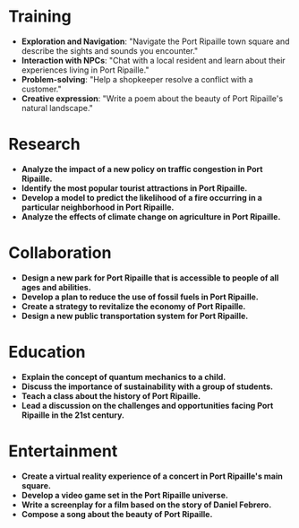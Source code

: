 # Training

- **Exploration and Navigation**: "Navigate the Port Ripaille town square and describe the sights and sounds you encounter."
- **Interaction with NPCs**: "Chat with a local resident and learn about their experiences living in Port Ripaille."
- **Problem-solving**: "Help a shopkeeper resolve a conflict with a customer."
- **Creative expression**: "Write a poem about the beauty of Port Ripaille's natural landscape."

# Research

- **Analyze the impact of a new policy on traffic congestion in Port Ripaille.**
- **Identify the most popular tourist attractions in Port Ripaille.**
- **Develop a model to predict the likelihood of a fire occurring in a particular neighborhood in Port Ripaille.**
- **Analyze the effects of climate change on agriculture in Port Ripaille.**

# Collaboration

- **Design a new park for Port Ripaille that is accessible to people of all ages and abilities.**
- **Develop a plan to reduce the use of fossil fuels in Port Ripaille.**
- **Create a strategy to revitalize the economy of Port Ripaille.**
- **Design a new public transportation system for Port Ripaille.**

# Education

- **Explain the concept of quantum mechanics to a child.**
- **Discuss the importance of sustainability with a group of students.**
- **Teach a class about the history of Port Ripaille.**
- **Lead a discussion on the challenges and opportunities facing Port Ripaille in the 21st century.**

# Entertainment

- **Create a virtual reality experience of a concert in Port Ripaille's main square.**
- **Develop a video game set in the Port Ripaille universe.**
- **Write a screenplay for a film based on the story of Daniel Febrero.**
- **Compose a song about the beauty of Port Ripaille.**

